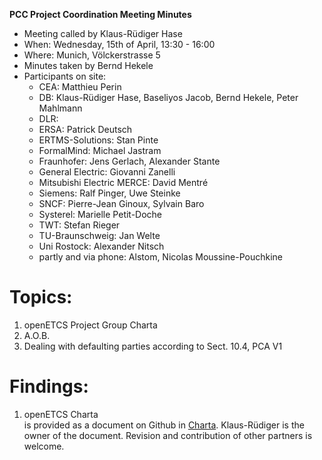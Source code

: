 **PCC Project Coordination Meeting Minutes**

* Meeting called by Klaus-Rüdiger Hase
* When: Wednesday, 15th of April, 13:30 - 16:00
* Where: Munich, Völckerstrasse 5
* Minutes taken by Bernd Hekele
* Participants on site: 
  * CEA: Matthieu Perin
  * DB: Klaus-Rüdiger Hase, Baseliyos Jacob, Bernd Hekele, Peter Mahlmann 
  * DLR: 
  * ERSA: Patrick Deutsch
  * ERTMS-Solutions: Stan Pinte
  * FormalMind: Michael Jastram
  * Fraunhofer: Jens Gerlach, Alexander Stante
  * General Electric: Giovanni Zanelli
  * Mitsubishi Electric MERCE: David Mentré
  * Siemens: Ralf Pinger, Uwe Steinke
  * SNCF: Pierre-Jean Ginoux, Sylvain Baro
  * Systerel: Marielle Petit-Doche
  * TWT: Stefan Rieger
  * TU-Braunschweig: Jan Welte
  * Uni Rostock: Alexander Nitsch  
  * partly and via phone: Alstom, Nicolas Moussine-Pouchkine

# Topics:
1. openETCS Project Group Charta
1. A.O.B.
  1. Dealing with defaulting parties according to Sect. 10.4, PCA V1

# Findings:
1. openETCS Charta  
is provided as a document on Github in [Charta](https://github.com/openETCS/Charta/tree/master/Proposal). Klaus-Rüdiger is the owner of the document. Revision and contribution of other partners is welcome.
